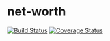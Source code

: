 # net-worth
[![Build Status](https://travis-ci.com/kraag22/net-worth.svg?branch=master)](https://travis-ci.com/kraag22/net-worth)
[![Coverage Status](https://coveralls.io/repos/github/kraag22/net-worth/badge.svg?branch=master)](https://coveralls.io/github/kraag22/net-worth?branch=master)
